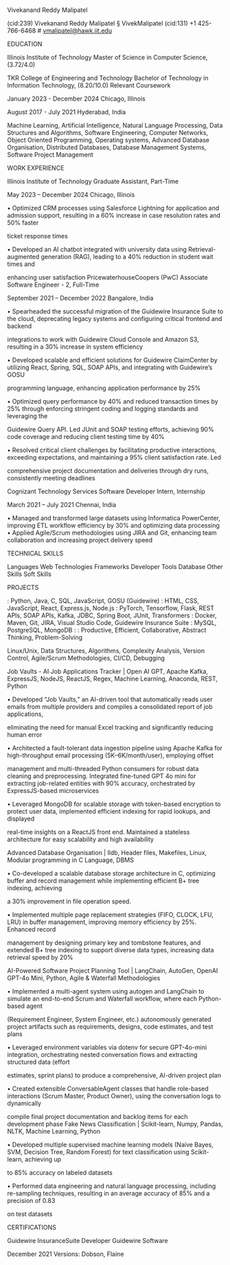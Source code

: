 Vivekanand Reddy Malipatel

(cid:239) Vivekanand Reddy Malipatel § VivekMalipatel (cid:131) +1 425-766-6468 # vmalipatel@hawk.iit.edu

EDUCATION

Illinois Institute of Technology
Master of Science in Computer Science, (3.72/4.0)

TKR College of Engineering and Technology
Bachelor of Technology in Information Technology, (8.20/10.0)
Relevant Coursework

January 2023 - December 2024
Chicago, Illinois

August 2017 - July 2021
Hyderabad, India

Machine Learning, Artificial Intelligence, Natural Language Processing, Data Structures and Algorithms, Software Engineering, Computer Networks, Object Oriented
Programming, Operating systems, Advanced Database Organisation, Distributed Databases, Database Management Systems, Software Project Management

WORK EXPERIENCE

Illinois Institute of Technology
Graduate Assistant, Part-Time

May 2023 – December 2024
Chicago, Illinois

• Optimized CRM processes using Salesforce Lightning for application and admission support, resulting in a 60% increase in case resolution rates and 50% faster

ticket response times

• Developed an AI chatbot integrated with university data using Retrieval-augmented generation (RAG), leading to a 40% reduction in student wait times and

enhancing user satisfaction
PricewaterhouseCoopers (PwC)
Associate Software Engineer - 2, Full-Time

September 2021 – December 2022
Bangalore, India

• Spearheaded the successful migration of the Guidewire Insurance Suite to the cloud, deprecating legacy systems and configuring critical frontend and backend

integrations to work with Guidewire Cloud Console and Amazon S3, resulting in a 30% increase in system efficiency

• Developed scalable and efficient solutions for Guidewire ClaimCenter by utilizing React, Spring, SQL, SOAP APIs, and integrating with Guidewire’s GOSU

programming language, enhancing application performance by 25%

• Optimized query performance by 40% and reduced transaction times by 25% through enforcing stringent coding and logging standards and leveraging the

Guidewire Query API. Led JUnit and SOAP testing efforts, achieving 90% code coverage and reducing client testing time by 40%

• Resolved critical client challenges by facilitating productive interactions, exceeding expectations, and maintaining a 95% client satisfaction rate. Led

comprehensive project documentation and deliveries through dry runs, consistently meeting deadlines

Cognizant Technology Services
Software Developer Intern, Internship

March 2021 – July 2021
Chennai, India

• Managed and transformed large datasets using Informatica PowerCenter, improving ETL workflow efficiency by 30% and optimizing data processing
• Applied Agile/Scrum methodologies using JIRA and Git, enhancing team collaboration and increasing project delivery speed

TECHNICAL SKILLS

Languages
Web Technologies
Frameworks
Developer Tools
Database
Other Skills
Soft Skills

PROJECTS

: Python, Java, C, SQL, JavaScript, GOSU (Guidewire)
: HTML, CSS, JavaScript, React, Express.js, Node.js
: PyTorch, Tensorflow, Flask, REST APIs, SOAP APIs, Kafka, JDBC, Spring Boot, JUnit, Transformers
: Docker, Maven, Git, JIRA, Visual Studio Code, Guidewire Insurance Suite
: MySQL, PostgreSQL, MongoDB
:
: Productive, Efficient, Collaborative, Abstract Thinking, Problem-Solving

Linux/Unix, Data Structures, Algorithms, Complexity Analysis, Version Control, Agile/Scrum Methodologies, CI/CD, Debugging

Job Vaults - AI Job Applications Tracker | Open AI GPT, Apache Kafka, ExpressJS, NodeJS, ReactJS, Regex, Machine Learning, Anaconda, REST, Python

• Developed “Job Vaults,” an AI-driven tool that automatically reads user emails from multiple providers and compiles a consolidated report of job applications,

eliminating the need for manual Excel tracking and significantly reducing human error

• Architected a fault-tolerant data ingestion pipeline using Apache Kafka for high-throughput email processing (5K–6K/month/user), employing offset

management and multi-threaded Python consumers for robust data cleaning and preprocessing. Integrated fine-tuned GPT 4o mini for extracting job-related
entities with 90% accuracy, orchestrated by ExpressJS-based microservices

• Leveraged MongoDB for scalable storage with token-based encryption to protect user data, implemented efficient indexing for rapid lookups, and displayed

real-time insights on a ReactJS front end. Maintained a stateless architecture for easy scalability and high availability

Advanced Database Organisation | lldb, Header files, Makefiles, Linux, Modular programming in C Language, DBMS

• Co-developed a scalable database storage architecture in C, optimizing buffer and record management while implementing efficient B+ tree indexing, achieving

a 30% improvement in file operation speed.

• Implemented multiple page replacement strategies (FIFO, CLOCK, LFU, LRU) in buffer management, improving memory efficiency by 25%. Enhanced record

management by designing primary key and tombstone features, and extended B+ tree indexing to support diverse data types, increasing data retrieval speed by
20%

AI-Powered Software Project Planning Tool | LangChain, AutoGen, OpenAI GPT-4o Mini, Python, Agile & Waterfall Methodologies

• Implemented a multi-agent system using autogen and LangChain to simulate an end-to-end Scrum and Waterfall workflow, where each Python-based agent

(Requirement Engineer, System Engineer, etc.) autonomously generated project artifacts such as requirements, designs, code estimates, and test plans

• Leveraged environment variables via dotenv for secure GPT-4o-mini integration, orchestrating nested conversation flows and extracting structured data (effort

estimates, sprint plans) to produce a comprehensive, AI-driven project plan

• Created extensible ConversableAgent classes that handle role-based interactions (Scrum Master, Product Owner), using the conversation logs to dynamically

compile final project documentation and backlog items for each development phase
Fake News Classification | Scikit-learn, Numpy, Pandas, NLTK, Machine Learning, Python

• Developed multiple supervised machine learning models (Naive Bayes, SVM, Decision Tree, Random Forest) for text classification using Scikit-learn, achieving up

to 85% accuracy on labeled datasets

• Performed data engineering and natural language processing, including re-sampling techniques, resulting in an average accuracy of 85% and a precision of 0.83

on test datasets

CERTIFICATIONS

Guidewire InsuranceSuite Developer
Guidewire Software

December 2021
Versions: Dobson, Flaine

